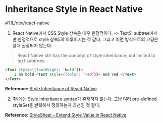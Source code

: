 # Inheritance Style in React Native
#TIL/dev/react-native

1. React Native에서 CSS Style 상속은 매우 한정적이다. 
-> Text의 subtree에서만 한정적으로 style 상속5이 이루어지는 것 같다. 그리고 이런 방식으로의 코딩은 절대 권장되지 않는다. 
> React Native still has the concept of style inheritance, but limited to text subtrees.  

```html
<Text style={{fontWeight: ‘bold’}}> 
	I am bold <Text style={{color: ‘red’}}> and red </Text> 
</Text>
```

**Reference:**
 [Style Inheritance of React Native](https://medium.com/@fullsour/style-inheritance-of-react-native-eca1c974f02b) 

2. RN에는 Style Inheritance syntax가 존재하지 않는다. 그냥 여러 pre-defined styleSet을 반복해서 정의하는게 최선인 것 같다. 

**Reference:**
 [StyleSheet - Extend Style Value in React Native](https://stackoverflow.com/a/49972556/12330603) 
